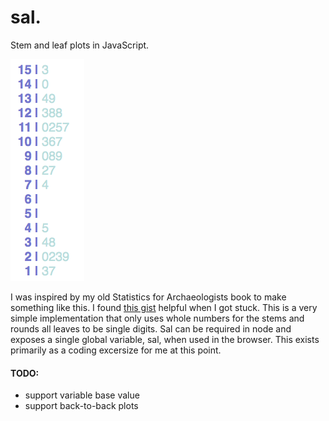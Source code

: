 # sal.
Stem and leaf plots in JavaScript.

![screenshot](/screenshot.png)

I was inspired by my old Statistics for Archaeologists book to make something like this. I found [this gist](https://gist.github.com/jeroenjanssens/6395842) helpful when I got stuck. This is a very simple implementation that only uses whole numbers for the stems and rounds all leaves to be single digits. Sal can be required in node and exposes a single global variable, sal, when used in the browser. This exists primarily as a coding excersize for me at this point.

#### TODO:
- support variable base value
- support back-to-back plots
